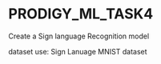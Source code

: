 # PRODIGY_ML_TASK4
Create a Sign language Recognition model

dataset use: Sign Lanuage MNIST dataset
